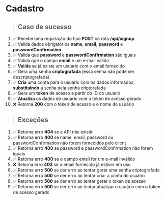 # Cadastro

> ## Caso de sucesso

1. ✅ Recebe uma requisição do tipo **POST** na rota **/api/signup**
2. ✅ Valida dados obrigatórios **name**, **email**, **password** e **passwordConfirmation**
3. ✅ Valida que **password** e **passwordConfirmation** são iguais
4. ✅ Valida que o campo **email** é um e-mail válido
5. ✅ **Valida** se já existe um usuário com o email fornecido
6. ✅ Gera uma senha **criptografada** (essa senha não pode ser descriptografada)
7. ✅ **Cria** uma conta para o usuário com os dados informados, **substituindo** a senha pela senha criptorafada
8. ✅ Gera um **token** de acesso a partir do ID do usuário
9. ✅ **Atualiza** os dados do usuário com o token de acesso gerado
10. ❌ Retorna **200** com o token de acesso e o nome do usuário

> ## Exceções

1. ✅ Retorna erro **404** se a API não existir
2. ✅ Retorna erro **400** se name, email, password ou passwordConfirmation não forem fornecidos pelo client
3. ✅ Retorna erro **400** se password e passwordConfirmation não forem iguais
4. ✅ Retorna erro **400** se o campo email for um e-mail inválido
5. ❌ Retorna erro **403** se o email fornecido já estiver em uso
6. ✅ Retorna erro **500** se der erro ao tentar gerar uma senha criptografada
7. ✅ Retorna erro **500** se der erro ao tentar criar a conta do usuário
8. ✅ Retorna erro **500** se der erro ao tentar gerar o token de acesso
9. ✅ Retorna erro **500** se der erro ao tentar atualizar o usuário com o token de acesso gerado
